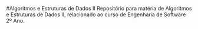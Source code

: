 #Algoritmos e Estruturas de Dados II
Repositório para matéria de Algoritmos e Estruturas de Dados II, relacionado ao curso de Engenharia de Software 2º Ano.

